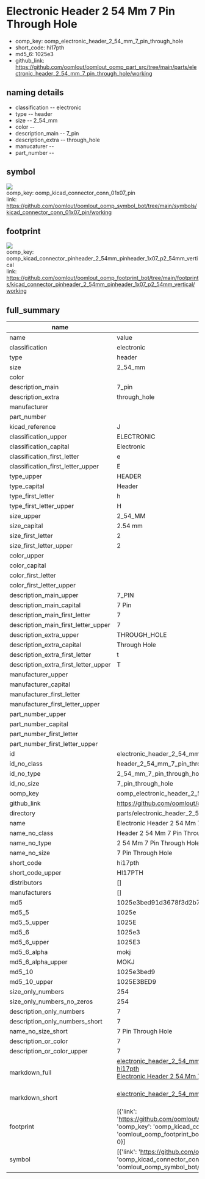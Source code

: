 # Electronic Header 2 54 Mm 7 Pin Through Hole

  
* oomp_key: oomp_electronic_header_2_54_mm_7_pin_through_hole 
* short_code: hi17pth
* md5_6: 1025e3  
* github_link: https://github.com/oomlout/oomlout_oomp_part_src/tree/main/parts/electronic_header_2_54_mm_7_pin_through_hole/working  
## naming details
* classification -- electronic
* type -- header
* size -- 2_54_mm
* color -- 
* description_main -- 7_pin
* description_extra -- through_hole
* manucaturer -- 
* part_number -- 



## symbol

![](symbol/{index}/working/working_600.png)  
oomp_key: oomp_kicad_connector_conn_01x07_pin  
link: https://github.com/oomlout/oomlout_oomp_symbol_bot/tree/main/symbols/kicad_connector_conn_01x07_pin/working  

## footprint

![](footprint/{index}/working/working_600.png)  
oomp_key: oomp_kicad_connector_pinheader_2_54mm_pinheader_1x07_p2_54mm_vertical  
link: https://github.com/oomlout/oomlout_oomp_footprint_bot/tree/main/footprints/kicad_connector_pinheader_2_54mm_pinheader_1x07_p2_54mm_vertical/working  

## full_summary
| name | value | 
| --- | --- | 
| name | value | 
| classification | electronic | 
| type | header | 
| size | 2_54_mm | 
| color |  | 
| description_main | 7_pin | 
| description_extra | through_hole | 
| manufacturer |  | 
| part_number |  | 
| kicad_reference | J | 
| classification_upper | ELECTRONIC | 
| classification_capital | Electronic | 
| classification_first_letter | e | 
| classification_first_letter_upper | E | 
| type_upper | HEADER | 
| type_capital | Header | 
| type_first_letter | h | 
| type_first_letter_upper | H | 
| size_upper | 2_54_MM | 
| size_capital | 2.54 mm | 
| size_first_letter | 2 | 
| size_first_letter_upper | 2 | 
| color_upper |  | 
| color_capital |  | 
| color_first_letter |  | 
| color_first_letter_upper |  | 
| description_main_upper | 7_PIN | 
| description_main_capital | 7 Pin | 
| description_main_first_letter | 7 | 
| description_main_first_letter_upper | 7 | 
| description_extra_upper | THROUGH_HOLE | 
| description_extra_capital | Through Hole | 
| description_extra_first_letter | t | 
| description_extra_first_letter_upper | T | 
| manufacturer_upper |  | 
| manufacturer_capital |  | 
| manufacturer_first_letter |  | 
| manufacturer_first_letter_upper |  | 
| part_number_upper |  | 
| part_number_capital |  | 
| part_number_first_letter |  | 
| part_number_first_letter_upper |  | 
| id | electronic_header_2_54_mm_7_pin_through_hole | 
| id_no_class | header_2_54_mm_7_pin_through_hole | 
| id_no_type | 2_54_mm_7_pin_through_hole | 
| id_no_size | 7_pin_through_hole | 
| oomp_key | oomp_electronic_header_2_54_mm_7_pin_through_hole | 
| github_link | https://github.com/oomlout/oomlout_oomp_part_src/tree/main/parts/electronic_header_2_54_mm_7_pin_through_hole/working | 
| directory | parts/electronic_header_2_54_mm_7_pin_through_hole | 
| name | Electronic Header 2 54 Mm 7 Pin Through Hole | 
| name_no_class | Header 2 54 Mm 7 Pin Through Hole | 
| name_no_type | 2 54 Mm 7 Pin Through Hole | 
| name_no_size | 7 Pin Through Hole | 
| short_code | hi17pth | 
| short_code_upper | HI17PTH | 
| distributors | [] | 
| manufacturers | [] | 
| md5 | 1025e3bed91d3678f3d2b7f55b8644fe | 
| md5_5 | 1025e | 
| md5_5_upper | 1025E | 
| md5_6 | 1025e3 | 
| md5_6_upper | 1025E3 | 
| md5_6_alpha | mokj | 
| md5_6_alpha_upper | MOKJ | 
| md5_10 | 1025e3bed9 | 
| md5_10_upper | 1025E3BED9 | 
| size_only_numbers | 254 | 
| size_only_numbers_no_zeros | 254 | 
| description_only_numbers | 7 | 
| description_only_numbers_short | 7 | 
| name_no_size_short | 7 Pin Through Hole | 
| description_or_color | 7 | 
| description_or_color_upper | 7 | 
| markdown_full | [electronic_header_2_54_mm_7_pin_through_hole](https://github.com/oomlout/oomlout_oomp_part_src/tree/main/parts/electronic_header_2_54_mm_7_pin_through_hole/working)<br>[hi17pth](https://github.com/oomlout/oomlout_oomp_part_src/tree/main/parts/electronic_header_2_54_mm_7_pin_through_hole/working)<br>[Electronic Header 2 54 Mm 7 Pin Through Hole](https://github.com/oomlout/oomlout_oomp_part_src/tree/main/parts/electronic_header_2_54_mm_7_pin_through_hole/working)<br><br> | 
| markdown_short | [electronic_header_2_54_mm_7_pin_through_hole](https://github.com/oomlout/oomlout_oomp_part_src/tree/main/parts/electronic_header_2_54_mm_7_pin_through_hole/working)<br><br> | 
| footprint | [{'link': 'https://github.com/oomlout/oomlout_oomp_footprint_bot/tree/main/foootprntss/kicad_connector_pinheader_2_54mm_pinheader_1x07_p2_54mm_vertical', 'oomp_key': 'oomp_kicad_connector_pinheader_2_54mm_pinheader_1x07_p2_54mm_vertical', 'directory': 'oomlout_oomp_footprint_bot/footprints/kicad_connector_pinheader_2_54mm_pinheader_1x07_p2_54mm_vertical//working/working.kicad_mod', 'index': 0}] | 
| symbol | [{'link': 'https://github.com/oomlout/oomlout_oomp_symbol_bot/tree/main/symbols/kicad_connector_conn_01x07_pin', 'oomp_key': 'oomp_kicad_connector_conn_01x07_pin', 'directory': 'oomlout_oomp_symbol_bot/symbols/kicad_connector_conn_01x07_pin//working/working.kicad_sym', 'index': 0}] | 
